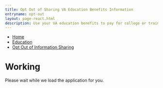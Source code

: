 ```yaml
---
title: Opt Out of Sharing VA Education Benefits Information
entryname: opt-out
layout: page-react.html
description: Use your VA education benefits to pay for college or training programs. Find out which documents you’ll need to apply for benefits, and start your online application today.
---
```

<div id="main">
  <nav aria-label="Breadcrumb" aria-live="polite" class="va-nav-breadcrumbs"
  id="va-breadcrumbs">
    <ul class="row va-nav-breadcrumbs-list columns" id="va-breadcrumbs-list">
      <li><a href="/">Home</a></li>
      <li><a href="/education/">Education</a></li>
      <li><a aria-current="page" href="/education/opt-out-information-sharing/">Opt Out of Information Sharing</a></li>
    </ul>
  </nav>
  <div class="section">
    <div id="react-root">
      <div class="loading-message">
        <h1>Working</h1>
        <div class="loading-indicator-container">
          <div class="loading-indicator" role="progressbar" aria-valuetext="Please wait while we load the application for you." tabIndex="0"></div> Please wait while we load the application for you.
        </div>
      </div>
    </div>
  </div>
